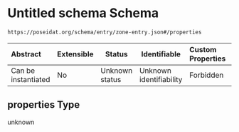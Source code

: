 # Untitled schema Schema

```txt
https://poseidat.org/schema/entry/zone-entry.json#/properties
```




| Abstract            | Extensible | Status         | Identifiable            | Custom Properties | Additional Properties | Access Restrictions | Defined In                                                                |
| :------------------ | ---------- | -------------- | ----------------------- | :---------------- | --------------------- | ------------------- | ------------------------------------------------------------------------- |
| Can be instantiated | No         | Unknown status | Unknown identifiability | Forbidden         | Allowed               | none                | [zone-entry.json\*](schemas/entry/zone-entry.json "open original schema") |

## properties Type

unknown
